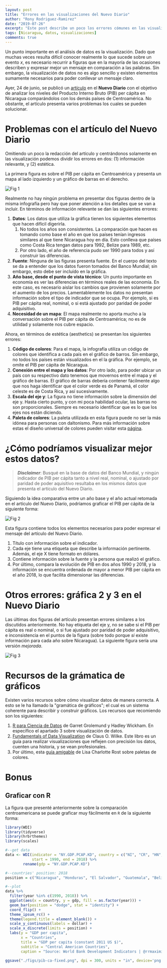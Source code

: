 ```yaml
---
layout: post
title: "Errores en las visualizaciones del Nuevo Diario"
author: "Rony Rodriguez-Ramirez"
date: "2019-07-26"
excerpt: "Este post describe un poco los errores cómunes en las visualizaciones del Nuevo Diario sobre el PIB per cápita en Centroamérica."
tags: [Nicaragua, datos, visualizaciones]
comments: true
---
```


Un punto importante en el análisis de datos es la visualización. Dado que muchas veces resulta difícil conocer realmente lo que sucede sobre un evento *x*, es necesario recurrir a figuras que en la mayoría de las ocasiones describen y expresar mejor un mensaje en comparación a las palabras. Sin embargo, la visualización de datos no es algo sencillo y existen elementos sumamente necesarios para poder conllevar un mensaje claro.

Ayer, 24 de junio, se publicó un [artículo](https://www.elnuevodiario.com.ni/economia/497166-pib-per-capita-nicaragua-centroamerica/) en el **Nuevo Diario** con el objetivo de analizar los niveles del Producto Interno Bruto (PIB) per cápita en Nicaragua comparándolos con los demás países de Centroamérica. No obstante, el artículo presenta varios problemas los cuales se pueden solucionar.

# Problemas con el artículo del Nuevo Diario
Omitiendo un poco la redacción del artículo y centrándonos solamente en las visualización podemos dividir los errores en dos: (1) información relevante, y (2) estética.

La primera figura es sobre el PIB per cápita en Centroamérica y presenta un mapa al lado izquierdo y un gráfico de barras en el derecho.

![Fig 1](/assets/post-images/pib-ca.jpg)

Realmente no hay ningún problema en presentar dos figuras dentro de la misma infografía pero hay que poner atención a los detalles que se van a incluir. En términos de información relevante se dan las siguientes errores:

1. **Datos**: Los datos que utiliza la gráfica tienen los siguientes elementos que hacen difícil digerirla.
   1. No todos los años son consistentes.  La comparación que hacen es tomando como base el año en que los países tenían ingresos similares al que tiene Nicaragua hoy en día. Esto conlleva que países como Costa Rica tengan datos para 1992, Belize para 1989, etc. 
   2. Por otro lado, el año de referencia pudo ser 1990 para todos y así construir las diferencias.
2. **Fuente**: Ninguna de las figuras presenta fuente. En el cuerpo del texto se da a entender que los datos fueron tomados del Banco Mundial; sin embargo, esto debe ser incluído en la gráfica.
3. **Año base, desde el punto de vista técnico**: Un punto importante en economía es ver las diferencias en términos reales de las economía. En este caso, es necesario aislar los cambios que provienen solamente por el aumento de los precios. Lamentablemente los datos no presentan información sobre el tipo de indicador que se ocupa. Por ejemplo, si es PIB per cápita real, nominal, o si está ajustado por paridad de poder adquisitivo.
4. **Necesidad de un mapa**: El mapa realmente no aporta mucho a la conversación sobre el PIB per cápita de Centroamérica; no es de utilidad y solamente nos cubre espacio.

Ahora, en términos de estética (aesthetics) se presentan los siguientes errores:

1. **Código de colores**: Para el mapa, la infografía utiliza un código de colores que identifica a cada país en el gráfico de barros. Sin embargo, no todos los países están visualizados en el la gráfica. Por ejemplo, se omite el PIB per cápita de Nicaragua.
2. **Conexión entre el mapa y los datos**: Por otro lado, para poder ubicar un país con su respectivo dato tenemos que movernos entre el mapa y el gráfico de barras. El gráfico de barras debería contener fácilmente algo que nos haga identificar que el color verde es de Panamá, el color celeste es de Costa Rica, y así sucesivamente.
3. **Escala del eje y**: La figura no tiene información sobre la dimensión del eje y. Hasta cierto punto, y con mi poca habilidad ocular, las barras no son proporcionales. Siempre es necesario identificar que es lo que los ejes nos están diciendo.
4. **Paleta de colores**: La paleta utilizada en esta figura puede no ser la más idónea para personas con daltonismo. Para más información sobre estas el diseño universal de colores pueden visitar esta [página](https://jfly.uni-koeln.de/color/).

# ¿Cómo podríamos visualizar mejor estos datos?

> __*Disclaimer*__: Busqué en la base de datos del Banco Mundial, y ningún indicador de PIB per cápita tanto a nivel real, nominal, o ajustado por paridad de poder aquisitivo resultaba en los mismos datos que presenta el artículo del Nuevo Diario.

Siguiendo la idea comparativa entre un año base y el año actual retomada en el artículo del Nuevo Diarío, podríamos graficar el PIB per cápita de la siguiente forma: 

![Fig 2](/assets/post-images/pib-ca-fixed.png)

Esta figura contiene todos los elementos necesarios para poder expresar el mensaje del artículo del Nuevo Diario.

1. Título con información sobre el indicador.
2. Cada eje tiene una etiqueta que describe la información pertinente. Además, el eje X tiene formato en dólares.
3. Contiene información sobre la fuente y la persona que realizó el gráfico.
4. Por último, compara la evolución de PIB en dos años 1990 y 2018, y la información se encuentra ordenada de mayor a menor PIB per cápita en el año 2018, lo que facilita dimensionar las diferencias.

# Otros errores: gráfica 2 y 3 en el Nuevo Diario

Las últimas dos figuras del artículo presentan errores similares a los discutidos anteriormente. No hay etiqueta del eje y, no se sabe si el PIB per cápita es real o nominal, o si fue ajustado por paridad de poder adquisitivo, e inconsistencia en el puntos de la figura (sobre todo porque *si* existe información para cada año sobre Nicaragua). La siguiente figura sería una versión *mejorada*.

![Fig 3](/assets/post-images/pib-nic.png)

# Recursos de la grámatica de gráficos

Existen varios recursos sobre cómo visualizar datos de manera correcta. A esto se le ha llamado la "gramática de gráficos"; el cual es un sistema coherente para describir y construir gráficos. Los recursos que recomiendo son los siguientes:

1. [R para Ciencia de Datos](https://es.r4ds.hadley.nz/visualizacion-de-datos.html) de Garret Grolemund y Hadley Wickham. En específico el apartado 3 sobre visualización de datos.
2. [Fundamentals of Data Visualization](https://serialmentor.com/dataviz/) de Claus O. Wilke. Este libro es un guía para realizar visualizaciones que reflejen con precisión los datos, cuenten una historia, y se vean profesionales.
3. Por último, esta [guía amigable](https://blog.datawrapper.de/colorguide/) de Lisa Charlotte Rost sobre paletas de colores.

# Bonus

## Graficar con R
La figura que presenté anteriormente sobre la comparación centroamericana se puede graficar muy fácilmente en `R` de la siguiente forma:

```r
library(WDI) 
library(tidyverse)
library(hrbrthemes)
library(scales)

#--get data
data <- WDI(indicator = "NY.GDP.PCAP.KD", country = c("NI", "CR", "HN", "SV", "PA", "BZ", "GT"), 
            start = 1990, end = 2018) %>%  
        rename(gdp = "NY.GDP.PCAP.KD")

#--countries' position: 2018 
position = c("Nicaragua", "Honduras", "El Salvador", "Guatemala", "Belize", "Costa Rica", "Panama")

#--plot
data %>%  
  filter(year %in% c(1990, 2018)) %>%  
  ggplot(aes(x = country, y = gdp, fill = as.factor(year))) + 
  geom_bar(position = "dodge", stat = "identity") + 
  coord_flip() + 
  theme_ipsum_rc() + 
  theme(legend.title = element_blank()) + 
  scale_y_continuous(labels = dollar) + 
  scale_x_discrete(limits = position) + 
  labs(y = "GDP per capita", 
       x = "Countries", 
       title = "GDP per capita (constant 2011 US $)",  
       subtitle = "Central American Countries", 
       caption = "Source: World Bank Development Indicators | @rrmaximilliano") 

ggsave("./figs/pib-ca-fixed.png", dpi = 300, units = "in", device='png')
```